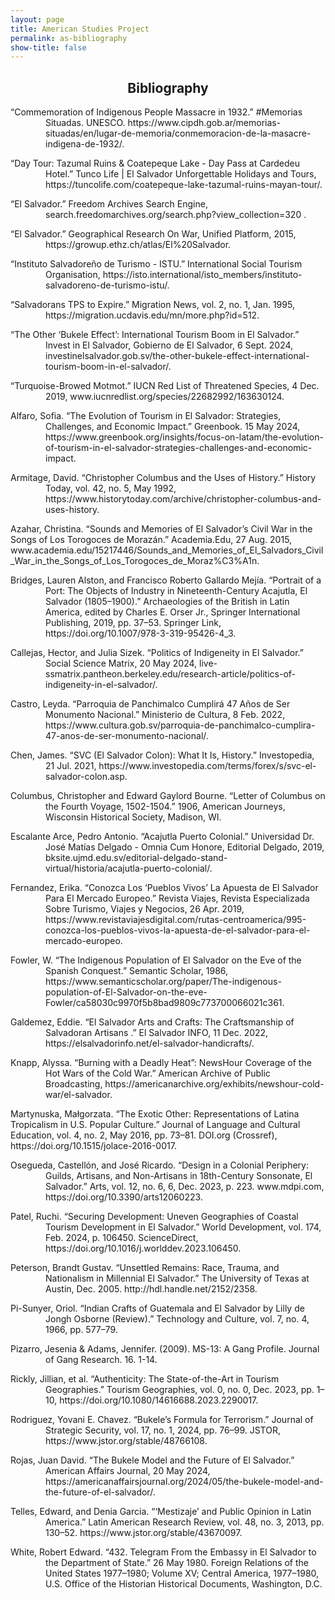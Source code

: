 ```yaml
---
layout: page
title: American Studies Project
permalink: as-bibliography
show-title: false
---
```

<h2 style="text-align:center;">Bibliography</h2>
<style>
  .hanging-indent {
    text-indent: -4em; /* Indent the first line slightly to the left */
    padding-left: 4em; /* Push the rest of the paragraph to the right */
  }
</style>

<p class="hanging-indent">“Commemoration of Indigenous People Massacre in 1932.” #Memorias Situadas. UNESCO. https://www.cipdh.gob.ar/memorias-situadas/en/lugar-de-memoria/conmemoracion-de-la-masacre-indigena-de-1932/.</p>
<p class="hanging-indent">“Day Tour: Tazumal Ruins & Coatepeque Lake - Day Pass at Cardedeu Hotel.” Tunco Life | El Salvador Unforgettable Holidays and Tours, https://tuncolife.com/coatepeque-lake-tazumal-ruins-mayan-tour/. </p>
<p class="hanging-indent">“El Salvador.” Freedom Archives Search Engine, search.freedomarchives.org/search.php?view_collection=320 . </p>
<p class="hanging-indent">“El Salvador.” Geographical Research On War, Unified Platform, 2015, https://growup.ethz.ch/atlas/El%20Salvador.</p>
<p class="hanging-indent">“Instituto Salvadoreño de Turismo - ISTU.” International Social Tourism Organisation, https://isto.international/isto_members/instituto-salvadoreno-de-turismo-istu/. </p>
<p class="hanging-indent">“Salvadorans TPS to Expire.” Migration News, vol. 2, no. 1, Jan. 1995, https://migration.ucdavis.edu/mn/more.php?id=512. </p>
<p class="hanging-indent"> “The Other ‘Bukele Effect’: International Tourism Boom in El Salvador.” Invest in El Salvador, Gobierno de El Salvador, 6 Sept. 2024, investinelsalvador.gob.sv/the-other-bukele-effect-international-tourism-boom-in-el-salvador/.</p>
<p class="hanging-indent">“Turquoise-Browed Motmot.” IUCN Red List of Threatened Species, 4 Dec. 2019, www.iucnredlist.org/species/22682992/163630124. </p>
<p class="hanging-indent">Alfaro, Sofia. “The Evolution of Tourism in El Salvador: Strategies, Challenges, and Economic Impact.” Greenbook. 15 May 2024, https://www.greenbook.org/insights/focus-on-latam/the-evolution-of-tourism-in-el-salvador-strategies-challenges-and-economic-impact. </p>
<p class="hanging-indent">Armitage, David. “Christopher Columbus and the Uses of History.” History Today, vol. 42, no. 5, May 1992, https://www.historytoday.com/archive/christopher-columbus-and-uses-history. </p>
<p class-"hanging-indent">Azahar, Christina. “Sounds and Memories of El Salvador’s Civil War in the Songs of Los Torogoces de Morazán.” Academia.Edu, 27 Aug. 2015, www.academia.edu/15217446/Sounds_and_Memories_of_El_Salvadors_Civil_War_in_the_Songs_of_Los_Torogoces_de_Moraz%C3%A1n.</p>
<p class="hanging-indent">Bridges, Lauren Alston, and Francisco Roberto Gallardo Mejía. “Portrait of a Port: The Objects of Industry in Nineteenth-Century Acajutla, El Salvador (1805–1900).” Archaeologies of the British in Latin America, edited by Charles E. Orser Jr., Springer International Publishing, 2019, pp. 37–53. Springer Link, https://doi.org/10.1007/978-3-319-95426-4_3.</p>
<p class="hanging-indent">Callejas, Hector, and Julia Sizek. “Politics of Indigeneity in El Salvador.” Social Science Matrix, 20 May 2024, live-ssmatrix.pantheon.berkeley.edu/research-article/politics-of-indigeneity-in-el-salvador/. </p>
<p class="hanging-indent">Castro, Leyda. “Parroquia de Panchimalco Cumplirá 47 Años de Ser Monumento Nacional.” Ministerio de Cultura, 8 Feb. 2022, https://www.cultura.gob.sv/parroquia-de-panchimalco-cumplira-47-anos-de-ser-monumento-nacional/.</p>
<p class="hanging-indent">Chen, James. “SVC (El Salvador Colon): What It Is, History.” Investopedia, 21 Jul. 2021, https://www.investopedia.com/terms/forex/s/svc-el-salvador-colon.asp.  </p>
<p class="hanging-indent">Columbus, Christopher and Edward Gaylord Bourne. “Letter of Columbus on the Fourth Voyage, 1502-1504.” 1906, American Journeys, Wisconsin Historical Society, Madison, WI. </p>
<p class="hanging-indent">Escalante Arce, Pedro Antonio. “Acajutla Puerto Colonial.” Universidad Dr. José Matías Delgado - Omnia Cum Honore, Editorial Delgado, 2019, bksite.ujmd.edu.sv/editorial-delgado-stand-virtual/historia/acajutla-puerto-colonial/. </p>
<p class="hanging-indent">Fernandez, Erika. “Conozca Los ‘Pueblos Vivos’ La Apuesta de El Salvador Para El Mercado Europeo.” Revista Viajes, Revista Especializada Sobre Turismo, Viajes y Negocios, 26 Apr. 2019, https://www.revistaviajesdigital.com/rutas-centroamerica/995-conozca-los-pueblos-vivos-la-apuesta-de-el-salvador-para-el-mercado-europeo.</p>
<p class="hanging-indent">Fowler, W. “The Indigenous Population of El Salvador on the Eve of the Spanish Conquest.” Semantic Scholar, 1986, https://www.semanticscholar.org/paper/The-indigenous-population-of-El-Salvador-on-the-eve-Fowler/ca58030c9970f5b8bad9809c773700066021c361.</p>
<p class="hanging-indent">Galdemez, Eddie. “El Salvador Arts and Crafts: The Craftsmanship of Salvadoran Artisans .” El Salvador INFO, 11 Dec. 2022, https://elsalvadorinfo.net/el-salvador-handicrafts/.</p>
<p class="hanging-indent">Knapp, Alyssa. “Burning with a Deadly Heat”: NewsHour Coverage of the Hot Wars of the Cold War.” American Archive of Public Broadcasting, https://americanarchive.org/exhibits/newshour-cold-war/el-salvador. </p>
<p class="hanging=indent">Martynuska, Małgorzata. “The Exotic Other: Representations of Latina Tropicalism in U.S. Popular Culture.” Journal of Language and Cultural Education, vol. 4, no. 2, May 2016, pp. 73–81. DOI.org (Crossref), https://doi.org/10.1515/jolace-2016-0017.</p>
<p class="hanging-indent">Osegueda, Castellón, and José Ricardo. “Design in a Colonial Periphery: Guilds, Artisans, and Non-Artisans in 18th-Century Sonsonate, El Salvador.” Arts, vol. 12, no. 6, 6, Dec. 2023, p. 223. www.mdpi.com, https://doi.org/10.3390/arts12060223.</p>
<p class="hanging-indent">Patel, Ruchi. “Securing Development: Uneven Geographies of Coastal Tourism Development in El Salvador.” World Development, vol. 174, Feb. 2024, p. 106450. ScienceDirect, https://doi.org/10.1016/j.worlddev.2023.106450.</p>
<p class="hanging-indent">Peterson, Brandt Gustav. “Unsettled Remains: Race, Trauma, and Nationalism in Millennial El Salvador.” The University of Texas at Austin, Dec. 2005. http://hdl.handle.net/2152/2358.</p>
<p class="hanging-indent">Pi-Sunyer, Oriol. “Indian Crafts of Guatemala and El Salvador by Lilly de Jongh Osborne (Review).” Technology and Culture, vol. 7, no. 4, 1966, pp. 577–79.</p>
<p class="hanging-indent">Pizarro, Jesenia & Adams, Jennifer. (2009). MS-13: A Gang Profile. Journal of Gang Research. 16. 1-14. </p>
<p class="hanging-indent">Rickly, Jillian, et al. “Authenticity: The State-of-the-Art in Tourism Geographies.” Tourism Geographies, vol. 0, no. 0, Dec. 2023, pp. 1–10, https://doi.org/10.1080/14616688.2023.2290017.</p>
<p class="hanging-indent">Rodriguez, Yovani E. Chavez. “Bukele’s Formula for Terrorism.” Journal of Strategic Security, vol. 17, no. 1, 2024, pp. 76–99. JSTOR, https://www.jstor.org/stable/48766108. </p>
<p class="hanging-indent">Rojas, Juan David. “The Bukele Model and the Future of El Salvador.” American Affairs Journal, 20 May 2024, https://americanaffairsjournal.org/2024/05/the-bukele-model-and-the-future-of-el-salvador/.</p>
<p class="hanging-indent">Telles, Edward, and Denia Garcia. “‘Mestizaje’ and Public Opinion in Latin America.” Latin American Research Review, vol. 48, no. 3, 2013, pp. 130–52. https://www.jstor.org/stable/43670097.</p>
<p class="hanging-indent">White, Robert Edward. “432. Telegram From the Embassy in El Salvador to the Department of State.” 26 May 1980. Foreign Relations of the United States 1977–1980; Volume XV; Central America, 1977–1980, U.S. Office of the Historian Historical Documents, Washington, D.C.</p>
